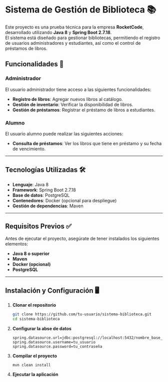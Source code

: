 # Sistema de Gestión de Biblioteca 📚

Este proyecto es una prueba técnica para la empresa **RocketCode**, desarrollado utilizando **Java 8** y **Spring Boot 2.7.18**.  
El sistema está diseñado para gestionar bibliotecas, permitiendo el registro de usuarios administradores y estudiantes, así como el control de préstamos de libros.

## Funcionalidades 🚀

### Administrador
El usuario administrador tiene acceso a las siguientes funcionalidades:  
- **Registro de libros**: Agregar nuevos libros al catálogo.  
- **Gestión de inventario**: Verificar la disponibilidad de libros.  
- **Gestión de préstamos**: Registrar el préstamo de libros a estudiantes.

### Alumno
El usuario alumno puede realizar las siguientes acciones:  
- **Consulta de préstamos**: Ver los libros que tiene en préstamo y su fecha de vencimiento.

---

## Tecnologías Utilizadas 🛠️
- **Lenguaje**: Java 8  
- **Framework**: Spring Boot 2.7.18  
- **Base de datos**: PostgreSQL  
- **Contenedores**: Docker (opcional para despliegue)  
- **Gestión de dependencias**: Maven  

---

## Requisitos Previos ✅
Antes de ejecutar el proyecto, asegúrate de tener instalados los siguientes elementos:  
- **Java 8 o superior**  
- **Maven**  
- **Docker (opcional)**  
- **PostgreSQL**  

---

## Instalación y Configuración 🖥️

1. **Clonar el repositorio**  
   ```bash
   git clone https://github.com/tu-usuario/sistema-biblioteca.git
   cd sistema-biblioteca

2. **Configurar la abse de datos**  
   ```
   spring.datasource.url=jdbc:postgresql://localhost:5432/nombre_base_datos
   spring.datasource.username=tu_usuario
   spring.datasource.password=tu_contraseña

2. **Compilar el proyecto**  
   ```
   mvn clean install

3. **Ejecutar la aplicación**  




